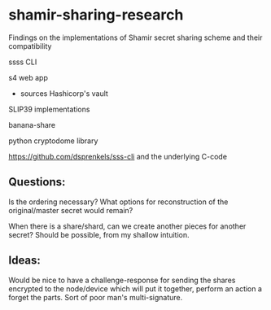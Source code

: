 # shamir-sharing-research
Findings on the implementations of Shamir secret sharing scheme and their compatibility

ssss CLI

s4 web app
  - sources Hashicorp's vault
  
SLIP39 implementations

banana-share

python cryptodome library

https://github.com/dsprenkels/sss-cli and the underlying C-code



## Questions:

Is the ordering necessary? What options for reconstruction of the original/master secret would remain?

When there is a share/shard, can we create another pieces for another secret? Should be possible, from my shallow intuition.

## Ideas:

Would be nice to have a challenge-response for sending the shares encrypted to the node/device which will put it together, perform an action a forget the parts. Sort of poor man's multi-signature.
